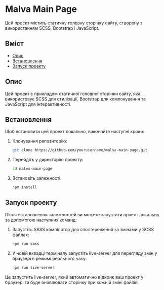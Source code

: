 # Malva Main Page

Цей проект містить статичну головну сторінку сайту, створену з використанням SCSS, Bootstrap і JavaScript.

## Вміст

- [Опис](#опис)
- [Встановлення](#встановлення)
- [Запуск проекту](#запуск-проекту)

## Опис

Цей проект є прикладом статичної головної сторінки сайту, яка використовує SCSS для стилізації, Bootstrap для компонування та JavaScript для інтерактивності.

## Встановлення

Щоб встановити цей проект локально, виконайте наступні кроки:

1. Клонування репозиторію:

    ```bash
    git clone https://github.com/yourusername/malva-main-page.git
    ```

2. Перейдіть у директорію проекту:

    ```bash
    cd malva-main-page
    ```

3. Встановіть залежності:

    ```bash
    npm install
    ```

## Запуск проекту

Після встановлення залежностей ви можете запустити проект локально за допомогою наступних команд:

1. Запустіть SASS компілятор для спостереження за змінами у SCSS файлах:

    ```bash
    npm run sass
    ```

2. У новій вкладці терміналу запустіть live-server для перегляду змін у браузері в режимі реального часу:

    ```bash
    npm run live-server
    ```

Це запустить live-server, який автоматично відкриє ваш проект у браузері та буде оновлювати сторінку при кожній зміні файлів.